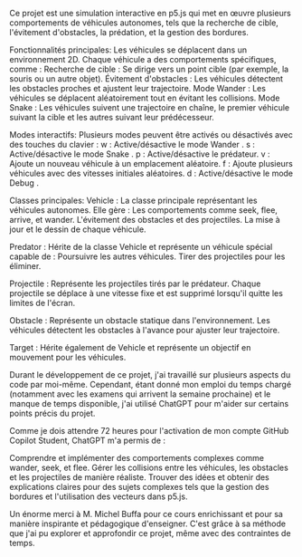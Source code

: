 Ce projet est une simulation interactive en p5.js qui met en œuvre plusieurs comportements de véhicules autonomes, 
tels que la recherche de cible, l'évitement d'obstacles, la prédation, et la gestion des bordures.



Fonctionnalités principales:
Les véhicules se déplacent dans un environnement 2D.
Chaque véhicule a des comportements spécifiques, comme :
Recherche de cible : Se dirige vers un point cible (par exemple, la souris ou un autre objet).
Évitement d'obstacles : Les véhicules détectent les obstacles proches et ajustent leur trajectoire.
Mode Wander : Les véhicules se déplacent aléatoirement tout en évitant les collisions.
Mode Snake : Les véhicules suivent une trajectoire en chaîne, le premier véhicule suivant la cible et les autres suivant leur prédécesseur.


Modes interactifs:
Plusieurs modes peuvent être activés ou désactivés avec des touches du clavier :
w : Active/désactive le mode Wander .
s : Active/désactive le mode Snake .
p : Active/désactive le prédateur.
v : Ajoute un nouveau véhicule à un emplacement aléatoire.
f : Ajoute plusieurs véhicules avec des vitesses initiales aléatoires.
d : Active/désactive le mode Debug .



Classes principales:
Vehicle : La classe principale représentant les véhicules autonomes. Elle gère :
Les comportements comme seek, flee, arrive, et wander.
L'évitement des obstacles et des projectiles.
La mise à jour et le dessin de chaque véhicule.


Predator : Hérite de la classe Vehicle et représente un véhicule spécial capable de :
Poursuivre les autres véhicules.
Tirer des projectiles pour les éliminer.


Projectile : Représente les projectiles tirés par le prédateur. Chaque projectile se déplace à une vitesse
fixe et est supprimé lorsqu'il quitte les limites de l'écran.

Obstacle : Représente un obstacle statique dans l'environnement. 
Les véhicules détectent les obstacles à l'avance pour ajuster leur trajectoire.

Target : Hérite également de Vehicle et représente un objectif en mouvement pour les véhicules.




Durant le développement de ce projet, j'ai travaillé sur plusieurs aspects du code par moi-même. 
Cependant, étant donné mon emploi du temps chargé (notamment avec les examens qui arrivent la semaine prochaine) et le manque de temps disponible,
j'ai utilisé ChatGPT pour m'aider sur certains points précis du projet.

Comme je dois attendre 72 heures pour l'activation de mon compte GitHub Copilot Student, ChatGPT m'a permis de :

Comprendre et implémenter des comportements complexes comme wander, seek, et flee.
Gérer les collisions entre les véhicules, les obstacles et les projectiles de manière réaliste.
Trouver des idées et obtenir des explications claires pour des sujets complexes tels que la gestion 
des bordures et l'utilisation des vecteurs dans p5.js.


Un énorme merci à M. Michel Buffa pour ce cours enrichissant et pour sa manière inspirante et pédagogique d'enseigner.
C'est grâce à sa méthode que j'ai pu explorer et approfondir ce projet, même avec des contraintes de temps.
